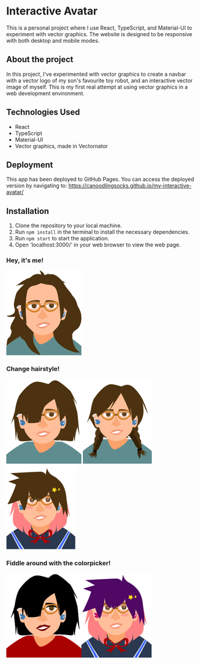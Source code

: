 # Interactive Avatar 
This is a personal project where I use React, TypeScript, and Material-UI to experiment with vector graphics. The website is designed to be responsive with both desktop and mobile modes.

## About the project
In this project, I've experimented with vector graphics to create a navbar with a vector logo of my son's favourite toy robot, and an interactive vector image of myself. This is my first real attempt at using vector graphics in a web development environment.

## Technologies Used
* React
* TypeScript
* Material-UI
* Vector graphics, made in Vectornator

## Deployment
This app has been deployed to GitHub Pages. You can access the deployed version by navigating to: https://canoodlingsocks.github.io/my-interactive-avatar/

## Installation
1. Clone the repository to your local machine.
2. Run ```npm install``` in the terminal to install the necessary dependencies.
3. Run ```npm start``` to start the application.
4. Open 'localhost:3000/' in your web browser to view the web page.

### Hey, it's me!
![Selfie](https://github.com/CanoodlingSocks/my-interactive-avatar/blob/main/src/example-img/Lela.png)

### Change hairstyle!
![Short hair me](https://github.com/CanoodlingSocks/my-interactive-avatar/blob/main/src/example-img/DifferentLela.png) ![Braided me](https://github.com/CanoodlingSocks/my-interactive-avatar/blob/main/src/example-img/BraidedLela.png)
![Anime me](https://github.com/CanoodlingSocks/my-interactive-avatar/blob/main/src/example-img/OGAnimuLela.png)

### Fiddle around with the colorpicker!
![Emo me](https://github.com/CanoodlingSocks/my-interactive-avatar/blob/main/src/example-img/EmoLela.png)![Anime me](https://github.com/CanoodlingSocks/my-interactive-avatar/blob/main/src/example-img/AnimuLela.png)
